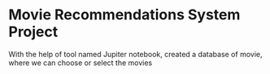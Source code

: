 # Movie Recommendations System Project 
With the help of tool named Jupiter notebook, created a database of movie, where we can choose or select the movies
